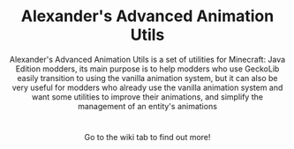 <h1 align="center">
Alexander's Advanced Animation Utils
</h1>

<p align="center">
Alexander's Advanced Animation Utils is a set of utilities for Minecraft: Java Edition modders, its main purpose is to help modders who use GeckoLib easily transition to using the vanilla animation system, but it can also be very useful for modders who already use the vanilla animation system and want some utilities to improve their animations, and simplify the management of an entity's animations
</p>


<h1> </h1>

<p align="center">
Go to the wiki tab to find out more!
</p>
